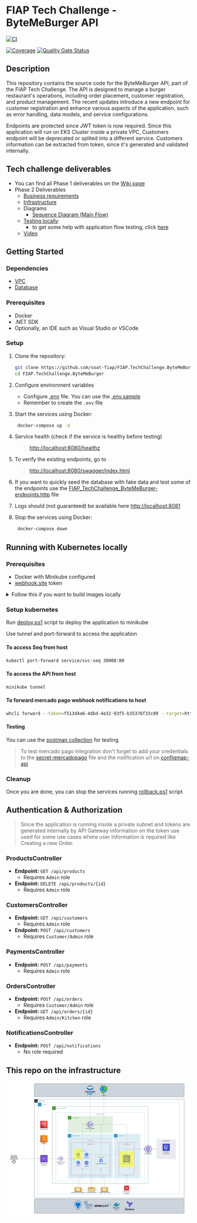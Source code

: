 # FIAP Tech Challenge - ByteMeBurger API

[![CI](https://github.com/soat-fiap/FIAP.TechChallenge.ByteMeBurger/actions/workflows/dotnet.yml/badge.svg?branch=main)](https://github.com/soat-fiap/FIAP.TechChallenge.ByteMeBurger/actions/workflows/dotnet.yml)

[![Coverage](https://sonarcloud.io/api/project_badges/measure?project=soat-fiap_FIAP.TechChallenge.ByteMeBurger&metric=coverage)](https://sonarcloud.io/summary/new_code?id=soat-fiap_FIAP.TechChallenge.ByteMeBurger)
[![Quality Gate Status](https://sonarcloud.io/api/project_badges/measure?project=soat-fiap_FIAP.TechChallenge.ByteMeBurger&metric=alert_status)](https://sonarcloud.io/summary/new_code?id=soat-fiap_FIAP.TechChallenge.ByteMeBurger)

## Description
This repository contains the source code for the ByteMeBurger API, part of the FIAP Tech Challenge. The API is designed to manage a burger restaurant's operations, including order placement, customer registration, and product management. The recent updates introduce a new endpoint for customer registration and enhance various aspects of the application, such as error handling, data models, and service configurations.

Endpoints are protected since JWT token is now required. Since this application will run on EKS Cluster inside a private VPC, Customers endpoint will be deprecated or splited into a different service. Customers information can be extracted from token, since it's generated and validated internally.

## Tech challenge deliverables
- You can find all Phase 1 deliverables on the [Wiki page](https://github.com/soat-fiap/FIAP.TechChallenge.ByteMeBurger/wiki)
- Phase 2 Deliverables
   - [Business requirements](https://github.com/soat-fiap/FIAP.TechChallenge.ByteMeBurger/wiki/Business-Requirements-Document)
   - [Infrastructure](https://github.com/soat-fiap/FIAP.TechChallenge.ByteMeBurger/wiki/Kubernetes-Infrastructure-Requirements)
   - Diagrams
     - [Sequence Diagram (Main Flow)](https://github.com/soat-fiap/FIAP.TechChallenge.ByteMeBurger/wiki/Main-flow-sequence-Diagrams-(Phase-2))
   - [Testing locally](#running-with-kubernetes-locally)
      -  to get some help with application flow testing, click [here](#testing)
   - [Video](https://www.youtube.com/watch?v=34ffDcUoUTg)

## Getting Started

### Dependencies

- [VPC](https://github.com/soat-fiap/bmb.infra)
- [Database](https://github.com/soat-fiap/bmb.database)

### Prerequisites
- Docker
- .NET SDK
- Optionally, an IDE such as Visual Studio or VSCode


### Setup
1. Clone the repository:
   ```bash
   git clone https://github.com/soat-fiap/FIAP.TechChallenge.ByteMeBurger.git
   cd FIAP.TechChallenge.ByteMeBurger
    ```

2. Configure environment variables
   - Configure [.env](https://www.codementor.io/@parthibakumarmurugesan/what-is-env-how-to-set-up-and-run-a-env-file-in-node-1pnyxw9yxj) file. You can use the [.env.sample](.env.template)
   - Remember to create the `.env` file

3. Start the services using Docker:

   ```bash
    docker-compose up -d
   ```

4. Service health (check if the service is healthy before testing)
   > [http://localhost:8080/healthz](http://localhost:8080/healthz)


5. To verify the existing endpoints, go to

   > [http://localhost:8080/swagger/index.html](http://localhost:8080/swagger/index.html)

6. If you want to quickly seed the database with fake data and test some of the endpoints use the [FIAP_TechChallenge_ByteMeBurger-endpoints.http](FIAP_TechChallenge_ByteMeBurger-endpoints.http) file


7. Logs should (not guaranteed) be available here [http://localhost:8081](http://localhost:8081)


8. Stop the services using Docker:

   ```bash
    docker-compose down
   ```

## Running with Kubernetes locally

### Prerequisites
- Docker with Minikube configured
- [webhook.site](https://webhook.site) token


<details>
<summary>Follow this if you want to build images locally</summary>

To Use local docker images in minikube, you can use the following commands to [Push directly to the in-cluster Docker daemon (docker-env)](https://minikube.sigs.k8s.io/docs/handbook/pushing/#Windows)

```bash
  minikube start
  minikube -p minikube docker-env --shell powershell | Invoke-Expression
```

#### Database
```bash
docker build -t techchallenge/db:latest -f .\database\Dockerfile .\database
docker image push techchallenge/db:latest
```
- update the image in [pod-mysql.yaml](kubernetes/pod-mysql.yaml) file

```yaml
    image: techchallenge/db:latest
```
#### API

```bash
docker build -t techchallenge/api:latest -f .\src\FIAP.TechChallenge.ByteMeBurger.Api\Dockerfile .
docker image push techchallenge/api:latest
```
- update the image in [deployment-api.yaml](kubernetes/deployment-api.yaml) file

```yaml
    image: techchallenge/api:latest
```
</details>

### Setup kubernetes
Run [deploy.ps1](kubernetes/deploy.ps1) script to deploy the application to minikube

Use tunnel and port-forward to access the application

#### To access Seq from host
```bash
kubectl port-forward service/svc-seq 30008:80
```
#### To access the API from host
```bash
minikube tunnel
```
#### To forward mercado pago webhook notifications to host
```bash
whcli forward --token=f513d4a6-4dbd-4e32-93f5-b35376f33c89 --target=http://localhost/api/notifications/mercadopago
```

#### Testing
You can use the [postman collection](/postman) for testing

>To test mercado pago integration don't forget to add your credentials to the [secret-mercadopago](kubernetes/secret-mercadopago.yaml) file and the notification url on [configmap-api](kubernetes/configmap-api.yaml)

### Cleanup
Once you are done, you can stop the services running [rollback.ps1](kubernetes/rollback.ps1) script


## Authentication & Authorization

>Since the application is running inside a private subnet and tokens are generated internally by API Gateway information on the token use used for some use cases where user information is required like Creating a new Order.

### ProductsController

- **Endpoint:** `GET /api/products`
   - Requires `Admin` role
- **Endpoint:** `DELETE /api/products/{id}`
   - Requires `Admin` role

### CustomersController

- **Endpoint:** `GET /api/customers`
   - Requires `Admin` role
- **Endpoint:** `POST /api/customers`
   - Requires `Customer/Admin` role

### PaymentsController

- **Endpoint:** `POST /api/payments`
   - Requires `Admin` role

### OrdersController

- **Endpoint:** `POST /api/orders`
   - Requires `Customer/Admin` role
- **Endpoint:** `GET /api/orders/{id}`
   - Requires `Admin/Kitchen` role

### NotificationsController

- **Endpoint:** `POST /api/notifications`
   - No role required

## This repo on the infrastructure

![Architecture Diagram](aws-infra-phase-4.png)